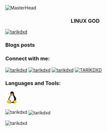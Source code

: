 ![MasterHead](https://i.pinimg.com/236x/18/44/29/1844292b4545a9a85aa806c645f060dd.jpg) 









<h3 align="center">LINUX GOD</h3>

<p align="left"> <a href="https://github.com/ryo-ma/github-profile-trophy"><img src="https://github-profile-trophy.vercel.app/?username=tarikdxd" alt="tarikdxd" /></a> </p>

### Blogs posts
<!-- BLOG-POST-LIST:START -->
<!-- BLOG-POST-LIST:END -->

<h3 align="left">Connect with me:</h3>
<p align="left">
<a href="https://dev.to/tari̇kdxd" target="blank"><img align="center" src="https://raw.githubusercontent.com/rahuldkjain/github-profile-readme-generator/master/src/images/icons/Social/devto.svg" alt="tari̇kdxd" height="30" width="40" /></a>
<a href="https://twitter.com/tarikdxd" target="blank"><img align="center" src="https://raw.githubusercontent.com/rahuldkjain/github-profile-readme-generator/master/src/images/icons/Social/twitter.svg" alt="tarikdxd" height="30" width="40" /></a>
<a href="https://instagram.com/tari̇kdxd" target="blank"><img align="center" src="https://raw.githubusercontent.com/rahuldkjain/github-profile-readme-generator/master/src/images/icons/Social/instagram.svg" alt="tari̇kdxd" height="30" width="40" /></a>
<a href="https://discord.gg/TARİKDXD" target="blank"><img align="center" src="https://raw.githubusercontent.com/rahuldkjain/github-profile-readme-generator/master/src/images/icons/Social/discord.svg" alt="TARİKDXD" height="30" width="40" /></a>
</p>

<h3 align="left">Languages and Tools:</h3>
<p align="left"> <a href="https://www.linux.org/" target="_blank" rel="noreferrer"> <img src="https://raw.githubusercontent.com/devicons/devicon/master/icons/linux/linux-original.svg" alt="linux" width="40" height="40"/> </a> </p>

<p><img align="left" src="https://github-readme-stats.vercel.app/api/top-langs?username=tarikdxd&show_icons=true&locale=en&layout=compact" alt="tarikdxd" /></p>

<p>&nbsp;<img align="center" src="https://github-readme-stats.vercel.app/api?username=tarikdxd&show_icons=true&locale=en" alt="tarikdxd" /></p>

<p><img align="center" src="https://github-readme-streak-stats.herokuapp.com/?user=tarikdxd&" alt="tarikdxd" /></p>

